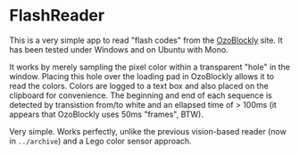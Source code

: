 # FlashReader

This is a very simple app to read "flash codes" from the [OzoBlockly](http://ozoblockly.com) site. It has been tested under Windows and on Ubuntu with Mono.

It works by merely sampling the pixel color within a transparent "hole" in the window. Placing this hole over the loading pad in OzoBlockly allows it to read the colors. Colors are logged to a text box and also placed on the clipboard for convenience. The beginning and end of each sequence is detected by transistion from/to white and an ellapsed time of > 100ms (it appears that OzoBlockly uses 50ms "frames", BTW).

Very simple. Works perfectly, unlike the previous vision-based reader (now in `../archive`) and a Lego color sensor approach.
